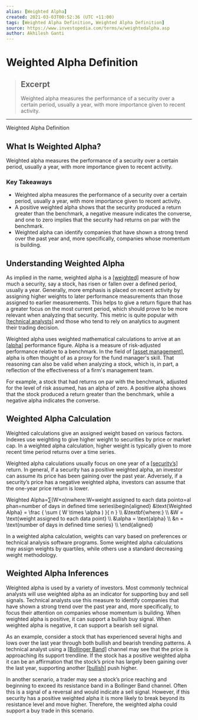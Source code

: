 ```yaml
---
alias: [Weighted Alpha]
created: 2021-03-03T00:52:36 (UTC +11:00)
tags: [Weighted Alpha Definition, Weighted Alpha Definition]
source: https://www.investopedia.com/terms/w/weightedalpha.asp
author: Akhilesh Ganti
---
```


# Weighted Alpha Definition

> ## Excerpt
> Weighted alpha measures the performance of a security over a certain period, usually a year, with more importance given to recent activity.

---

Weighted Alpha Definition
## What Is Weighted Alpha?

Weighted alpha measures the performance of a security over a certain period, usually a year, with more importance given to recent activity.

### Key Takeaways

-   Weighted alpha measures the performance of a security over a certain period, usually a year, with more importance given to recent activity.
-   A positive weighted alpha shows that the security produced a return greater than the benchmark, a negative measure indicates the converse, and one to zero implies that the security had returns on par with the benchmark.
-   Weighted alpha can identify companies that have shown a strong trend over the past year and, more specifically, companies whose momentum is building.

## Understanding Weighted Alpha

As implied in the name, weighted alpha is a [[weighted]](https://www.investopedia.com/terms/w/weighted.asp) measure of how much a security, say a stock, has risen or fallen over a defined period, usually a year. Generally, more emphasis is placed on recent activity by assigning higher weights to later performance measurements than those assigned to earlier measurements. This helps to give a return figure that has a greater focus on the most current period, which should prove to be more relevant when analyzing that security. This metric is quite popular with [[technical analysts]](https://www.investopedia.com/terms/t/technical-analyst.asp) and those who tend to rely on analytics to augment their trading decision.

Weighted alpha uses weighted mathematical calculations to arrive at an [[alpha]](https://www.investopedia.com/terms/a/alpha.asp) performance figure. Alpha is a measure of risk-adjusted performance relative to a benchmark. In the field of [[asset management]](https://www.investopedia.com/terms/a/assetmanagement.asp), alpha is often thought of as a proxy for the fund manager's skill. That reasoning can also be valid when analyzing a stock, which is, in part, a reflection of the effectiveness of a firm's management team.

For example, a stock that had returns on par with the benchmark, adjusted for the level of risk assumed, has an alpha of zero. A positive alpha shows that the stock produced a return greater than the benchmark, while a negative alpha indicates the converse.

## Weighted Alpha Calculation

Weighted calculations give an assigned weight based on various factors. Indexes use weighting to give higher weight to securities by price or market cap. In a weighted alpha calculation, higher weight is typically given to more recent time period returns over a time series.

Weighted alpha calculations usually focus on one year of a [[security’s]](https://www.investopedia.com/terms/s/security.asp) return. In general, if a security has a positive weighted alpha, an investor can assume its price has been gaining over the past year. Adversely, if a security’s price has a negative weighted alpha, investors can assume that the one-year price return is lower.

Weighted Alpha\=∑(W×α)nwhere:W\=weight assigned to each data pointα\=alphan\=number of days in defined time series\\begin{aligned} &\\text{Weighted Alpha} = \\frac { \\sum ( W \\times \\alpha ) }{ n } \\\\ &\\textbf{where:} \\\\ &W = \\text{weight assigned to each data point} \\\\ &\\alpha = \\text{alpha} \\\\ &n = \\text{number of days in defined time series} \\\\ \\end{aligned}

In a weighted alpha calculation, weights can vary based on preferences or technical analysis software programs. Some weighted alpha calculations may assign weights by quartiles, while others use a standard decreasing weight methodology.

## Weighted Alpha Inferences

Weighted alpha is used by a variety of investors. Most commonly technical analysts will use weighted alpha as an indicator for supporting buy and sell signals. Technical analysts use this measure to identify companies that have shown a strong trend over the past year and, more specifically, to focus their attention on companies whose momentum is building. When weighted alpha is positive, it can support a bullish buy signal. When weighted alpha is negative, it can support a bearish sell signal.

As an example, consider a stock that has experienced several highs and lows over the last year through both bullish and bearish trending patterns. A technical analyst using a [[Bollinger Band]](https://www.investopedia.com/terms/b/bollingerbands.asp) channel may see that the price is approaching its support trendline. If the stock has a positive weighted alpha it can be an affirmation that the stock’s price has largely been gaining over the last year, supporting another [[bullish]](https://www.investopedia.com/terms/b/bull.asp) push higher.

In another scenario, a trader may see a stock’s price reaching and beginning to exceed its resistance band in a Bollinger Band channel. Often this is a signal of a reversal and would indicate a sell signal. However, if this security has a positive weighted alpha it is more likely to break beyond its resistance level and move higher. Therefore, the weighted alpha could support a buy trade in this scenario.
